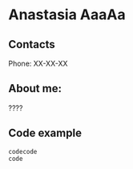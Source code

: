 # Anastasia AaaAa

## Contacts
Phone: XX-XX-XX

## About me:
????

## Code example
```
codecode
code
```

